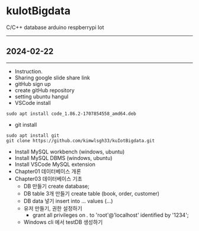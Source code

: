 # kuIotBigdata
C/C++ database arduino respberrypi Iot

---
## 2024-02-22
---

- Instruction.
- Sharing google slide share link
- gitHub sign up
- create gitHub repository
- setting ubuntu hangul
- VSCode install
```shell
sudo apt install code_1.86.2-1707854558_amd64.deb
```
- git install
```shell
sudo apt install git
git clone https://github.com/kimwlsgh33/kuIotBigdata.git
```

- Install MySQL workbench (windows, ubuntu)
- Install MySQL DBMS (windows, ubuntu)
- Install VSCode MySQL extension
- Chapter01 데이터베이스 개론
- Chapter03 데이터베이스 기초
    - DB 만들기 create database;
    - DB table 3개 만들기 create table (book, order, customer)
    - DB data 넣기 insert into ... values (...)
    - 유저 만들기, 권한 설정하기
        - grant all privileges on *.* to 'root'@'localhost' identified by '1234';
    - Windows cli 에서 testDB 생성하기
    